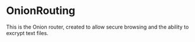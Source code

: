 # OnionRouting
This is the Onion router, created to allow secure browsing and the ability to excrypt text files.